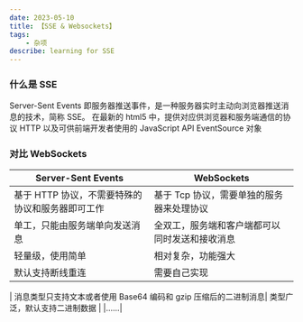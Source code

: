 ```yaml
---
date: 2023-05-10
title: 【SSE & Websockets】
tags: 
	- 杂项
describe: learning for SSE
---
```


### 什么是 SSE

Server-Sent Events 即服务器推送事件，是一种服务器实时主动向浏览器推送消息的技术，简称 SSE。
在最新的 html5 中，提供对应供浏览器和服务端通信的协议 HTTP 以及可供前端开发者使用的 JavaScript API EventSource 对象

### 对比 WebSockets

| Server-Sent Events                               | WebSockets                                     |
| ------------------------------------------------ | ---------------------------------------------- |
| 基于 HTTP 协议，不需要特殊的协议和服务器即可工作 | 基于 Tcp 协议，需要单独的服务器来处理协议      |
| 单工，只能由服务端单向发送消息                   | 全双工，服务端和客户端都可以同时发送和接收消息 |
| 轻量级，使用简单                                 | 相对复杂，功能强大                             |
| 默认支持断线重连                                 | 需要自己实现                                   |

| 消息类型只支持文本或者使用 Base64 编码和 gzip 压缩后的二进制消息| 类型广泛，默认支持二进制数据 |
|......|

